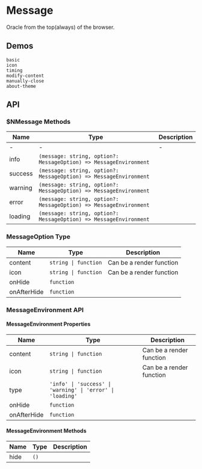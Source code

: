 # Message
Oracle from the top(always) of the browser.
## Demos
```demo
basic
icon
timing
modify-content
manually-close
about-theme
```
## API
### $NMessage Methods
|Name|Type|Description|
|-|-|-|
|-|-|-|
|info|`(message: string, option?: MessageOption) => MessageEnvironment`||
|success|`(message: string, option?: MessageOption) => MessageEnvironment`||
|warning|`(message: string, option?: MessageOption) => MessageEnvironment`||
|error|`(message: string, option?: MessageOption) => MessageEnvironment`||
|loading|`(message: string, option?: MessageOption) => MessageEnvironment`||

### MessageOption Type
|Name|Type|Description|
|-|-|-|
|content|`string \| function`|Can be a render function|
|icon|`string \| function`|Can be a render function|
|onHide|`function`||
|onAfterHide|`function`||

### MessageEnvironment API
#### MessageEnvironment Properties
|Name|Type|Description|
|-|-|-|
|content|`string \| function`|Can be a render function|
|icon|`string \| function`|Can be a render function|
|type|`'info' \| 'success' \| 'warning' \| 'error' \| 'loading'`||
|onHide|`function`||
|onAfterHide|`function`||

#### MessageEnvironment Methods
|Name|Type|Description|
|-|-|-|
|hide|`()`||
